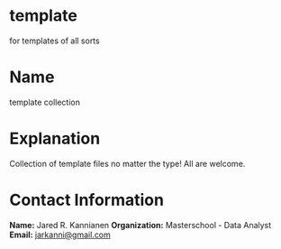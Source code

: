 # template
for templates of all sorts

# Name
template collection

# Explanation
Collection of template files no matter the type!  All are welcome.

# Contact Information
**Name:** Jared R. Kannianen
**Organization:** Masterschool - Data Analyst
**Email:** jarkanni@gmail.com
